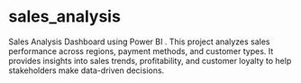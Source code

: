 # sales_analysis
Sales Analysis Dashboard using Power BI . This project analyzes sales performance across regions, payment methods, and customer types. It provides insights into sales trends, profitability, and customer loyalty to help stakeholders make data-driven decisions.
